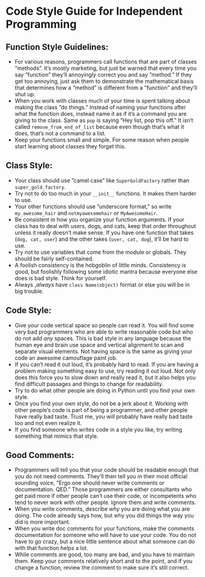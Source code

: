 # Code Style Guide for Independent Programming

## Function Style Guidelines:

* For various reasons, programmers call functions that are part of classes ”methods”. It’s mostly marketing, but just be warned that every time you say ”function” they’ll annoyingly correct you and say ”method.” If they get too annoying, just ask them to demonstrate the mathematical basis that determines how a ”method” is different from a ”function” and they’ll shut up.
* When you work with classes much of your time is spent talking about making the class ”do things.” Instead of naming your functions after what the function does, instead name it as if it’s a command you are giving to the class. Same as `pop` is saying ”Hey list, pop this off.” It isn’t called `remove_from_end_of_list` because even though that’s what it does, that’s not a command to a list.
* Keep your functions small and simple. For some reason when people start learning about classes they forget this.

## Class Style:

* Your class should use ”camel case” like `SuperGoldFactory` rather than `super_gold_factory`.
* Try not to do too much in your `__init__` functions. It makes them harder to use.
* Your other functions should use ”underscore format,” so write `my_awesome_hair` and `notmyawesomehair` or `MyAwesomeHair`.
* Be consistent in how you organize your function arguments. If your class has to deal with users, dogs, and cats, keep that order throughout unless it really doesn’t make sense. If you have one function that takes (`dog, cat, user`) and the other takes (`user, cat, dog`), it’ll be hard to use.
* Try not to use variables that come from the module or globals. They should be fairly self-contained.
* A foolish consistency is the hobgoblin of little minds. Consistency is good, but foolishly following some idiotic mantra because everyone else does is bad style. Think for yourself.
* Always ,_always_ have `class Name(object)` format or else you will be in big trouble.

## Code Style:

* Give your code vertical space so people can read it. You will find some very bad programmers who are able to write reasonable code but who do not add _any_ spaces. This is bad style in any language because the human eye and brain use space and vertical alignment to scan and separate visual elements. Not having space is the same as giving your code an awesome camouflage paint job.
* If you can’t read it out loud, it’s probably hard to read. If you are having a problem making something easy to use, try reading it out loud. Not only does this force you to slow down and really read it, but it also helps you find difficult passages and things to change for readability.
* Try to do what other people are doing in Python until you find your own style.
* Once you find your own style, do not be a jerk about it. Working with other people’s code is part of being a programmer, and other people have really bad taste. Trust me, you will probably have really bad taste too and not even realize it.
* If you find someone who writes code in a style you like, try writing something that mimics that style.

## Good Comments:

* Programmers will tell you that your code should be readable enough that you do not need comments. They’ll then tell you in their most official sounding voice, ”Ergo one should never write comments or documentation. QED.” Those programmers are either consultants who get paid more if other people can’t use their code, or incompetents who tend to never work with other people. Ignore them and write comments.
* When you write comments, describe _why_ you are doing what you are doing. The code already says how, but why you did things the way you did is more important.
* When you write doc comments for your functions, make the comments documentation for someone who will have to use your code. You do not have to go crazy, but a nice little sentence about what someone can do with that function helps a lot.
* While comments are good, too many are bad, and you have to maintain them. Keep your comments relatively short and to the point, and if you change a function, review the comment to make sure it’s still correct.
